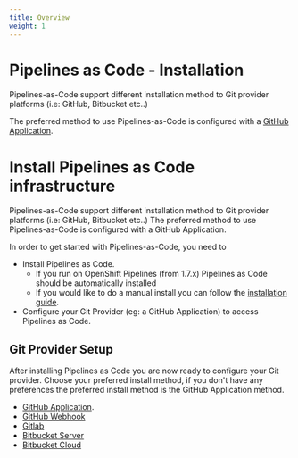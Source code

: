 ```yaml
---
title: Overview
weight: 1
---
```

# Pipelines as Code - Installation

Pipelines-as-Code support different installation method to Git provider
platforms (i.e: GitHub, Bitbucket etc..)

The preferred method to use Pipelines-as-Code is configured with a [GitHub
Application](https://docs.github.com/en/developers/apps/getting-started-with-apps/about-apps).

# Install Pipelines as Code infrastructure

Pipelines-as-Code support different installation method to Git provider platforms (i.e: GitHub, Bitbucket etc..)
The preferred method to use Pipelines-as-Code is configured with a GitHub Application.

In order to get started with Pipelines-as-Code, you need to

* Install Pipelines as Code.
  * If you run on OpenShift Pipelines (from 1.7.x) Pipelines as Code should be
     automatically installed
  * If you would like to do a manual install you can
      follow the [installation guide](installation.md).
* Configure your Git Provider (eg: a GitHub Application) to access Pipelines as
  Code.

## Git Provider Setup

After installing Pipelines as Code you are now ready to configure your Git
provider. Choose your preferred install method, if you don't have any
preferences the preferred install method is the GitHub Application method.

* [GitHub Application](./github_apps).
* [GitHub Webhook](./github_webhook)
* [Gitlab](./gitlab)
* [Bitbucket Server](./bitbucket_server)
* [Bitbucket Cloud](./bitbucket_cloud)

